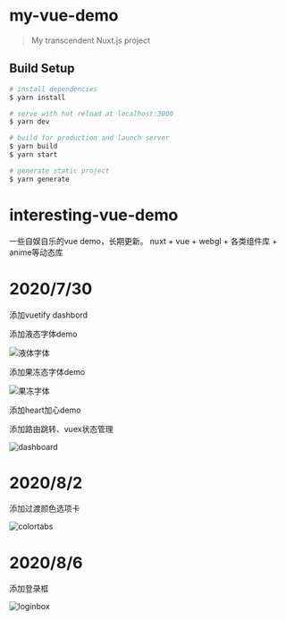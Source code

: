 # my-vue-demo

> My transcendent Nuxt.js project

## Build Setup

``` bash
# install dependencies
$ yarn install

# serve with hot reload at localhost:3000
$ yarn dev

# build for production and launch server
$ yarn build
$ yarn start

# generate static project
$ yarn generate
```

# interesting-vue-demo
一些自娱自乐的vue demo，长期更新。 nuxt + vue + webgl + 各类组件库 + anime等动态库

# 2020/7/30
添加vuetify dashbord

添加液态字体demo

![液体字体](https://p6-juejin.byteimg.com/tos-cn-i-k3u1fbpfcp/eaddf2ac8df2425097019fd07177273a~tplv-k3u1fbpfcp-zoom-1.image)


添加果冻态字体demo

![果冻字体](https://p1-juejin.byteimg.com/tos-cn-i-k3u1fbpfcp/013f15b01a154b43bcafb5821e018108~tplv-k3u1fbpfcp-zoom-1.image)

添加heart加心demo

添加路由跳转、vuex状态管理

![dashboard](https://p9-juejin.byteimg.com/tos-cn-i-k3u1fbpfcp/d5bd2866222740c2bbe5e4e43b2e3f5c~tplv-k3u1fbpfcp-zoom-1.image)

# 2020/8/2

添加过渡颜色选项卡

![colortabs](https://p3-juejin.byteimg.com/tos-cn-i-k3u1fbpfcp/16d2090ae09f4a3ca94436e385a8e724~tplv-k3u1fbpfcp-zoom-1.image)

# 2020/8/6

添加登录框

![loginbox](https://p3-juejin.byteimg.com/tos-cn-i-k3u1fbpfcp/0fb1056b910240f9a5068f28961f0d83~tplv-k3u1fbpfcp-zoom-1.image)

